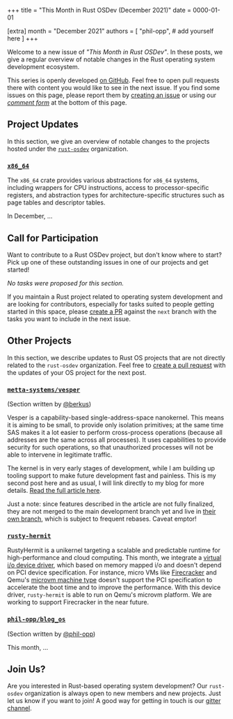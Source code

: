 +++
title = "This Month in Rust OSDev (December 2021)"
date = 0000-01-01

[extra]
month = "December 2021"
authors = [
    "phil-opp",
    # add yourself here
]
+++

Welcome to a new issue of _"This Month in Rust OSDev"_. In these posts, we give a regular overview of notable changes in the Rust operating system development ecosystem.

<!-- more -->

This series is openly developed [on GitHub](https://github.com/rust-osdev/homepage/). Feel free to open pull requests there with content you would like to see in the next issue. If you find some issues on this page, please report them by [creating an issue](https://github.com/rust-osdev/homepage/issues/new) or using our [_comment form_](#comment-form) at the bottom of this page.

<!--
    This is a draft for the upcoming "This Month in Rust OSDev (December 2021)" post.
    Feel free to create pull requests against the `next` branch to add your
    content here.
    Please take a look at the past posts on https://rust-osdev.com/ to see the
    general structure of these posts.
-->

## Project Updates

In this section, we give an overview of notable changes to the projects hosted under the [`rust-osdev`] organization.

[`rust-osdev`]: https://github.com/rust-osdev/about

### [`x86_64`](https://github.com/rust-osdev/x86_64)

The `x86_64` crate provides various abstractions for `x86_64` systems, including wrappers for CPU instructions, access to processor-specific registers, and abstraction types for architecture-specific structures such as page tables and descriptor tables.

In December, …

## Call for Participation

Want to contribute to a Rust OSDev project, but don't know where to start? Pick up one of these outstanding
issues in one of our projects and get started!

<!--
Please use the following template for adding items:
- [(`repo_name`) Issue Description](https://example.com/link-to-issue)
-->

<span class="gray">

_No tasks were proposed for this section._

</span>

If you maintain a Rust project related to operating system development and are looking for contributors, especially for tasks suited to people getting started in this space, please [create a PR](https://github.com/rust-osdev/homepage/pulls) against the `next` branch with the tasks you want to include in the next issue.

## Other Projects

In this section, we describe updates to Rust OS projects that are not directly related to the `rust-osdev` organization. Feel free to [create a pull request](https://github.com/rust-osdev/homepage/pulls) with the updates of your OS project for the next post.

### [`metta-systems/vesper`](https://github.com/metta-systems/vesper)

<span class="gray">(Section written by [@berkus](https://github.com/berkus))</span>

Vesper is a capability-based single-address-space nanokernel. This means it is aiming to be small, to provide only isolation primitives; at the same time SAS makes it a lot easier to perform cross-process operations (because all addresses are the same across all processes). It uses capabilities to provide security for such operations, so that unauthorized processes will not be able to intervene in legitimate traffic.

The kernel is in very early stages of development, while I am building up tooling support to make future development fast and painless. This is my second post here and as usual, I will link directly to my blog for more details. [Read the full article here](https://metta.systems/blog/osdev-tooling-2/).

Just a note: since features described in the article are not fully finalized, they are not merged to the main development branch yet and live in [their own branch](https://github.com/metta-systems/vesper/tree/feature/chainboot), which is subject to frequent rebases. Caveat emptor!

### [`rusty-hermit`](https://crates.io/crates/rusty-hermit)

RustyHermit is a unikernel targeting a scalable and predictable runtime for high-performance and cloud computing.
This month, we integrate a [virtual i/o device driver](https://docs.oasis-open.org/virtio/virtio/v1.1/csprd01/virtio-v1.1-csprd01.html), which based on memory mapped i/o and doesn't depend on  PCI device specification.
For instance, micro VMs like [Firecracker](https://firecracker-microvm.github.io) and Qemu's [microvm machine type](https://qemu.readthedocs.io/en/latest/system/i386/microvm.html) doesn't support the PCI specification to accelerate the boot time and to improve the performance.
With this device driver, `rusty-hermit` is able to run on Qemu's microvm platform.
We are working to support Firecracker in the near future.

### [`phil-opp/blog_os`](https://github.com/phil-opp/blog_os)

<span class="gray">(Section written by [@phil-opp](https://github.com/phil-opp))</span>

This month, ...

## Join Us?

Are you interested in Rust-based operating system development? Our `rust-osdev` organization is always open to new members and new projects. Just let us know if you want to join! A good way for getting in touch is our [gitter channel](https://gitter.im/rust-osdev/Lobby).


<!--
TODO: Update publication date
-->
